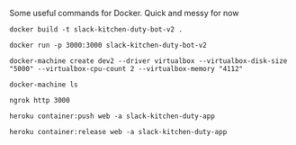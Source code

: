 Some useful commands for Docker. Quick and messy for now

```
docker build -t slack-kitchen-duty-bot-v2 .
```

```
docker run -p 3000:3000 slack-kitchen-duty-bot-v2
```

```
docker-machine create dev2 --driver virtualbox --virtualbox-disk-size "5000" --virtualbox-cpu-count 2 --virtualbox-memory "4112"
```

```
docker-machine ls
```

```
ngrok http 3000
```

```
heroku container:push web -a slack-kitchen-duty-app
```

```
heroku container:release web -a slack-kitchen-duty-app
```